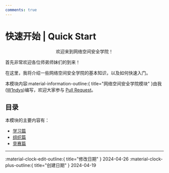 ```yaml
---
comments: true
---
```


# 快速开始 | Quick Start

<div align="center">

欢迎来到网络空间安全学院！

</div>

首先非常欢迎各位师弟师妹们的到来！

在这里，我将介绍一些网络空间安全学院的基本知识，以及如何快速入门。

本模块内容:material-information-outline:{ title="网络空间安全学院模块" }由我([W1ndys](https://github.com/W1ndys "也是本网站的作者"))编写，欢迎大家参与 [Pull Request](https://github.com/W1ndys/Easy-QFNU/tree/main/docs/Cyber)。

## 目录

本模块的主要内容有：

- [学习篇](/Cyber/Study/)
- [组织篇](/Cyber/Organization)
- [竞赛篇](/Cyber/Competition)

---

:material-clock-edit-outline:{ title="修改日期" } 2024-04-26
:material-clock-plus-outline:{ title="创建日期" } 2024-04-19
